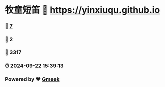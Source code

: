 # 牧童短笛 :link: https://yinxiuqu.github.io 
### :page_facing_up: [7](https://yinxiuqu.github.io/tag.html) 
### :speech_balloon: 2 
### :hibiscus: 3317 
### :alarm_clock: 2024-09-22 15:39:13 
### Powered by :heart: [Gmeek](https://github.com/Meekdai/Gmeek)
